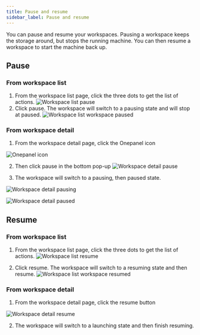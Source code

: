 ```yaml
---
title: Pause and resume
sidebar_label: Pause and resume
---
```


You can pause and resume your workspaces. Pausing a workspace keeps the storage around, but stops the running machine.
You can then resume a workspace to start the machine back up. 

## Pause

### From workspace list

1. From the workspace list page, click the three dots to get the list of actions.
   ![Workspace list pause](/img/workspace_list_pause.png)
2. Click pause. The workspace will switch to a pausing state and will stop at paused.
   ![Workspace list workspace paused](/img/workspace_list_workspace_paused.png)


### From workspace detail

1. From the workspace detail page, click the Onepanel icon
 
![Onepanel icon](/img/onepanel_workspace_icon.png)

2. Then click pause in the bottom pop-up 
    ![Workspace detail pause](/img/workspace_detail_pause.png)

3. The workspace will switch to a pausing, then paused state.

![Workspace detail pausing](/img/workspace_detail_pausing.png)

![Workspace detail paused](/img/workspace_detail_paused.png)


## Resume

### From workspace list

1. From the workspace list page, click the three dots to get the list of actions.
    ![Workspace list resume](/img/workspace_list_resume.png)
    
2. Click resume. The workspace will switch to a resuming state and then resume.
    ![Workspace list workspace resumed](/img/workspace_list_workspace_resumed.png)
     
### From workspace detail

1. From the workspace detail page, click the resume button
 
![Workspace detail resume](/img/workspace_detail_resume.png)

2. The workspace will switch to a launching state and then finish resuming.

